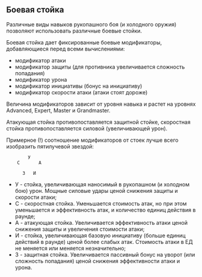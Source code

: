 ## Боевая стойка

Различные виды навыков рукопашного боя (и холодного оружия) позволяют использовать различные боевые стойки.

Боевая стойка дает фиксированные боевые модификаторы, добавляющиеся перед всеми вычислениями:
- модификатор атаки
- модификатор защиты (для противника увеличивается сложность попадания)
- модификатор урона
- модификатор инициативы (бонус на инициативу)
- модификатор скорости атаки (атаки стоят дороже)

Величина модификаторов зависит от уровня навыка и растет на уровнях Advanced, Expert, Master и Grandmaster.

Атакующая стойка противопоставляется защитной стойке, скоростная стойка противопоставляется силовой (увеличивающей урон).

Примерное (!) соотношение модификаторов от стоек лучше всего изобразить пятилучевой звездой:

            У
        С       А

          З   И

- У - стойка, увеличивающая наносимый в рукопашном (и холодном бою) урон. Мощные силовые удары ценой снижения защиты
и скорости атаки;
- С - скоростная стойка. Уменьшается стоимость атак, но при этом уменьшается и эффективность атак,
и количество единиц действия в раунде;
- А - атакующая стойка. Увеличивается эффективность атаки ценой снижения защиты и увеличения стоимости атаки;
- И - стойка, увеличивающая базовую инициативу (больше единиц действий в раунде) ценой более слабых атак. Стоимость
атаки в ЕД не меняется или меняется незначительно;
- З - защитная стойка. Увеличивается пассивный бонус на уворот (или сложность попадания) ценой снижения эффективности
 атаки и урона.
